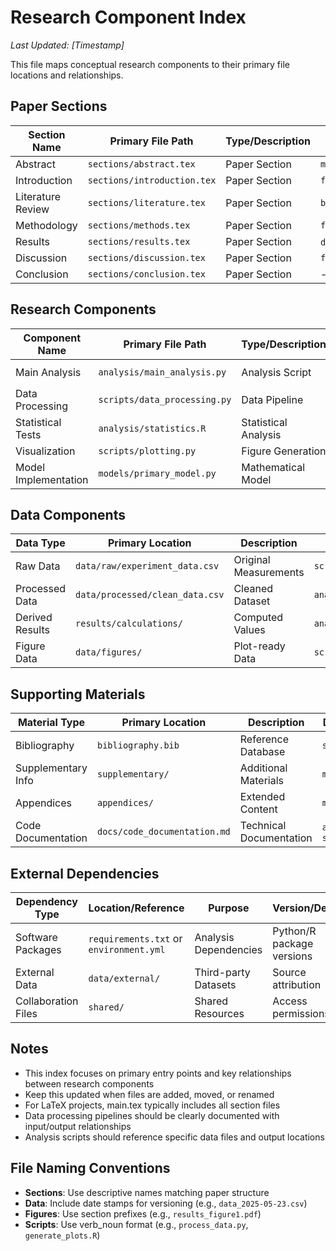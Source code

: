 # Research Component Index
*Last Updated: [Timestamp]*

This file maps conceptual research components to their primary file locations and relationships.

## Paper Sections
| Section Name          | Primary File Path                     | Type/Description           | Related Files (Optional)     |
|-----------------------|---------------------------------------|----------------------------|-------------------------------|
| Abstract              | `sections/abstract.tex`               | Paper Section              | `main.tex`                    |
| Introduction          | `sections/introduction.tex`           | Paper Section              | `figures/intro_diagram.pdf`  |
| Literature Review     | `sections/literature.tex`            | Paper Section              | `bibliography.bib`           |
| Methodology           | `sections/methods.tex`                | Paper Section              | `figures/method_flow.pdf`    |
| Results               | `sections/results.tex`                | Paper Section              | `data/`, `figures/results/`  |
| Discussion            | `sections/discussion.tex`             | Paper Section              | `figures/discussion/`        |
| Conclusion            | `sections/conclusion.tex`             | Paper Section              | -                             |

## Research Components
| Component Name        | Primary File Path                     | Type/Description           | Related Files (Optional)     |
|-----------------------|---------------------------------------|----------------------------|-------------------------------|
| Main Analysis         | `analysis/main_analysis.py`          | Analysis Script            | `data/processed/`, `config/`  |
| Data Processing       | `scripts/data_processing.py`         | Data Pipeline              | `data/raw/`, `data/clean/`    |
| Statistical Tests     | `analysis/statistics.R`              | Statistical Analysis       | `results/stats/`              |
| Visualization         | `scripts/plotting.py`                | Figure Generation          | `figures/`, `plots/`          |
| Model Implementation  | `models/primary_model.py`            | Mathematical Model         | `equations/`, `validation/`   |

## Data Components
| Data Type             | Primary Location                      | Description                | Processing Scripts            |
|-----------------------|---------------------------------------|----------------------------|-------------------------------|
| Raw Data              | `data/raw/experiment_data.csv`       | Original Measurements      | `scripts/clean_data.py`       |
| Processed Data        | `data/processed/clean_data.csv`      | Cleaned Dataset            | `analysis/main_analysis.py`   |
| Derived Results       | `results/calculations/`              | Computed Values            | `analysis/derive_results.py`  |
| Figure Data           | `data/figures/`                      | Plot-ready Data            | `scripts/plotting.py`         |

## Supporting Materials
| Material Type         | Primary Location                      | Description                | Dependencies                  |
|-----------------------|---------------------------------------|----------------------------|-------------------------------|
| Bibliography          | `bibliography.bib`                   | Reference Database         | `sections/*.tex`              |
| Supplementary Info    | `supplementary/`                     | Additional Materials       | `main.tex`                    |
| Appendices            | `appendices/`                        | Extended Content           | `main.tex`                    |
| Code Documentation    | `docs/code_documentation.md`        | Technical Documentation    | `analysis/`, `scripts/`       |

## External Dependencies
| Dependency Type       | Location/Reference                    | Purpose                    | Version/Details               |
|-----------------------|---------------------------------------|----------------------------|-------------------------------|
| Software Packages     | `requirements.txt` or `environment.yml` | Analysis Dependencies    | Python/R package versions     |
| External Data         | `data/external/`                     | Third-party Datasets       | Source attribution            |
| Collaboration Files   | `shared/`                            | Shared Resources           | Access permissions            |

## Notes
- This index focuses on primary entry points and key relationships between research components
- Keep this updated when files are added, moved, or renamed
- For LaTeX projects, main.tex typically includes all section files
- Data processing pipelines should be clearly documented with input/output relationships
- Analysis scripts should reference specific data files and output locations

## File Naming Conventions
- **Sections**: Use descriptive names matching paper structure
- **Data**: Include date stamps for versioning (e.g., `data_2025-05-23.csv`)
- **Figures**: Use section prefixes (e.g., `results_figure1.pdf`)
- **Scripts**: Use verb_noun format (e.g., `process_data.py`, `generate_plots.R`)
